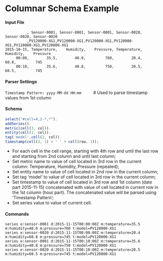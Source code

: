 # Columnar Schema Example

#### Input File

```
          , Sensor-0001, Sensor-0001, Sensor-0001, Sensor-0020, Sensor-0020, Sensor-0020
          ,PV120000-XG1,PV120000-XG1,PV120000-XG1,PV120000-XG1,PV120000-XG1,PV120000-XG1
2015-10-15, Temperature,    Humidity,    Pressure, Temperature,    Humidity,    Pressure
     00:00,        35.5,        40.0,         760,        20.4,        60.8,         745
     00:10,        35.6,        40.8,         750,        20.5,        60.5,         745
```

#### Parser Settings

`Timestamp Pattern: yyyy-MM-dd HH:mm`          # Used to parse timestamp values from 1st column

#### Schema

```javascript
select("#cell=4,2-*,*").
addSeries().
metric(cell(3, col)).
entity(cell(1, col)).
tag('model',cell(2, col)).
timestamp(cell(3, 1) + ' ' + cell(row, 1));
```


- For each cell in the cell range, starting with 4th row and until the last row and starting from 2nd column and until last column;
- Set metric name to value of cell located in 3rd row in the current column: Temperature, Humidity, Pressure (repeated);
- Set entity name to value of cell located in 2nd row in the current column;
- Set tag ‘model’ to value of cell located in 3rd row in the current column;
- Set timestamp to value of cell located in 3rd row and 1st column (date part 2015-11-15) concatenated with value of cell located in current row in the 1st column (hour part). The concatenated value will be parsed using ‘Timestamp Pattern’;
- Set series value to value of current cell.


#### Commands

```ls
series e:sensor-0001 d:2015-11-15T00:00:00Z m:temperature=35.5 m:humidity=40.0 m:pressure=760 t:model=PV120000-XG1
series e:sensor-0020 d:2015-11-15T00:00:00Z m:temperature=20.4 m:humidity=60.8 m:pressure=745 t:model=PV120000-XG1
series e:sensor-0001 d:2015-11-15T00:10:00Z m:temperature=35.6 m:humidity=40.8 m:pressure=750 t:model=PV120000-XG1
series e:sensor-0020 d:2015-11-15T00:10:00Z m:temperature=20.5 m:humidity=60.5 m:pressure=745 t:model=PV120000-XG1
```

